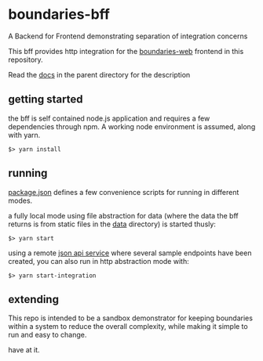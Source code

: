 # boundaries-bff

A Backend for Frontend demonstrating separation of integration concerns

This bff provides http integration for the [boundaries-web](../web) frontend in this repository.

Read the [docs](../README.md) in the parent directory for the description

## getting started

the bff is self contained node.js application and requires a few dependencies through npm. A working node environment is assumed, along with yarn.

`$> yarn install`

## running

[package.json](package.json) defines a few convenience scripts for running in different modes.

a fully local mode using file abstraction for data (where the data the bff returns is from static files in the [data](./data) directory) is started thusly:

`$> yarn start`

using a remote [json api service](https://mockaroo.com) where several sample endpoints have been created, you can also run in http abstraction mode with:

`$> yarn start-integration`

## extending

This repo is intended to be a sandbox demonstrator for keeping boundaries within a system to reduce the overall complexity, while making it simple to run and easy to change.

have at it.

